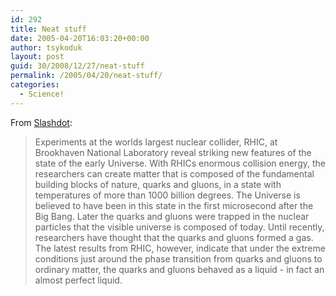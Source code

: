 ```yaml
---
id: 292
title: Neat stuff
date: 2005-04-20T16:03:20+00:00
author: tsykoduk
layout: post
guid: 30/2008/12/27/neat-stuff
permalink: /2005/04/20/neat-stuff/
categories:
  - Science!
---
```

From <a href="http://science.slashdot.org/science/05/04/20/0040220.shtml?tid=160&#38;tid=14">Slashdot</a>:
	<blockquote>Experiments at the worlds largest nuclear collider, <span class="caps">RHIC</span>, at Brookhaven National Laboratory reveal striking new features of the state of the early Universe. With RHICs enormous collision energy, the researchers can create matter that is composed of the fundamental building blocks of nature, quarks and gluons, in a state with temperatures of more than 1000 billion degrees. The Universe is believed to have been in this state in the first microsecond after the Big Bang. Later the quarks and gluons were trapped in the nuclear particles that the visible universe is composed of today. Until recently, researchers have thought that the quarks and gluons formed a gas. The latest results from <span class="caps">RHIC</span>, however, indicate that under the extreme conditions just around the phase transition from quarks and gluons to ordinary matter, the quarks and gluons behaved as a liquid - in fact an almost perfect liquid.</blockquote>